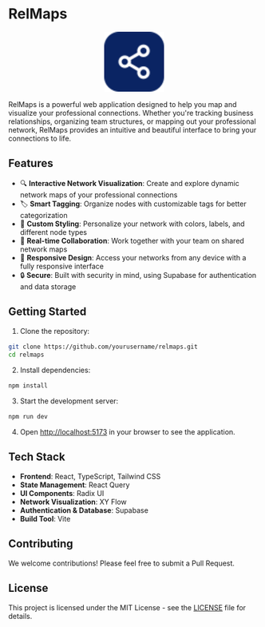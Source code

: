 # RelMaps

<div align="center">
  <img src="public/favicon.svg" alt="RelMaps Logo" width="120" height="120" />
</div>

RelMaps is a powerful web application designed to help you map and visualize your professional connections. Whether you're tracking business relationships, organizing team structures, or mapping out your professional network, RelMaps provides an intuitive and beautiful interface to bring your connections to life.

## Features

- 🔍 **Interactive Network Visualization**: Create and explore dynamic network maps of your professional connections
- 🏷️ **Smart Tagging**: Organize nodes with customizable tags for better categorization
- 🎨 **Custom Styling**: Personalize your network with colors, labels, and different node types
- 🔄 **Real-time Collaboration**: Work together with your team on shared network maps
- 📱 **Responsive Design**: Access your networks from any device with a fully responsive interface
- 🔒 **Secure**: Built with security in mind, using Supabase for authentication and data storage

## Getting Started

1. Clone the repository:
```bash
git clone https://github.com/yourusername/relmaps.git
cd relmaps
```

2. Install dependencies:
```bash
npm install
```

3. Start the development server:
```bash
npm run dev
```

4. Open [http://localhost:5173](http://localhost:5173) in your browser to see the application.

## Tech Stack

- **Frontend**: React, TypeScript, Tailwind CSS
- **State Management**: React Query
- **UI Components**: Radix UI
- **Network Visualization**: XY Flow
- **Authentication & Database**: Supabase
- **Build Tool**: Vite

## Contributing

We welcome contributions! Please feel free to submit a Pull Request.

## License

This project is licensed under the MIT License - see the [LICENSE](LICENSE) file for details.
